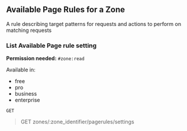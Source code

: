 ## Available Page Rules for a Zone

A rule describing target patterns for requests and actions to perform on matching requests

### List Available Page rule setting

**Permission needed:** `#zone:read`

Available in:

* free
* pro
* business
* enterprise

`GET` 

> GET zones/:zone_identifier/pagerules/settings

